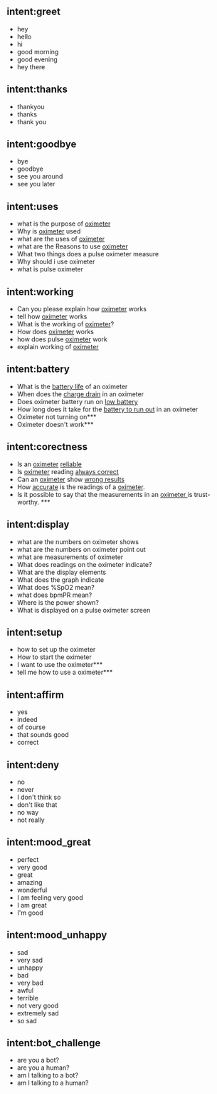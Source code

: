 ## intent:greet
- hey
- hello
- hi
- good morning
- good evening
- hey there

## intent:thanks
- thankyou
- thanks
- thank you

## intent:goodbye
- bye
- goodbye
- see you around
- see you later
## intent:uses
- what is the purpose of [oximeter](device)
- Why is [oximeter](device) used
- what are the uses of [oximeter](device)
- what are the Reasons to use [oximeter](device)
- What two things does a pulse oximeter measure
- Why should i use oximeter
- what is pulse oximeter

## intent:working

- Can you please explain how [oximeter](device) works
- tell how [oximeter](device) works
- What is the working of [oximeter](device)?
- How does [oximeter](device) works
- how does pulse [oximeter](device) work
- explain working of [oximeter](device)

## intent:battery
- What is the [battery life](battery_life) of an oximeter
- When does the [charge drain](battery_life) in an oximeter
- Does oximeter battery run on [low battery](battery_life)
- How long does it take for the [battery to run out](battery_life) in an oximeter
- Oximeter not turning on***
- Oximeter doesn't work***
 
 <!-- ## intent:button
- how to check the strength of the pulse on [oximeter](device)
- how to see the strength of the pulse on [oximeter](device)
- what does button on the [oximeter](device) indicate
- how to use the button on the [oximeter](device)
- what does button on the [oximeter](device) does -->

 ## intent:corectness
- Is an [oximeter](device) [reliable](realiability)
- Is [oximeter](device) reading [always correct](realiability)
- Can an [oximeter](device) show [wrong results](realibility)
- How [accurate](realibility) is the readings of a [oximeter](device).
- Is it possible to say that the measurements in an [oximeter ](device)is trust-worthy. ***

<!-- ## intent:reading
- what are [average readings](normal_reading) on oximeter
- [default readings](normal_reading) of oximeter
- [Normal readings](normal_reading) of oximeter
- What should i do when the reading is [below normal](abnormal_reading)
- Procedure to follow when the display is [not normal](abnormal_reading)
- how can i know that the measurements is [not good](abnormal_reading)
- what are the [Abnormal readings](abnormal_reading) in an oximeter?
- what are the [Alerting measurements](abnormal_reading) in an oximeter? 
- When should I be [worried about the readings](abnormal_reading)?
- When should I [consult a doctor with the readings](abnormal_reading)  -->

## intent:display
- what are the numbers on oximeter shows
- what are the numbers on oximeter point out
- what are measurements of oximeter
- What does readings on the oximeter indicate?
- What are the display elements
- What does the graph indicate
- What does %SpO2 mean?
- what does bpmPR mean?
- Where is the power shown?
- What is displayed on a pulse oximeter screen

## intent:setup
- how to set up the oximeter
- How to start the oximeter
- I want to use the oximeter***
- tell me how to use a oximeter***

## intent:affirm
- yes
- indeed
- of course
- that sounds good
- correct

## intent:deny
- no
- never
- I don't think so
- don't like that
- no way
- not really

## intent:mood_great
- perfect
- very good
- great
- amazing
- wonderful
- I am feeling very good
- I am great
- I'm good

## intent:mood_unhappy
- sad
- very sad
- unhappy
- bad
- very bad
- awful
- terrible
- not very good
- extremely sad
- so sad

## intent:bot_challenge
- are you a bot?
- are you a human?
- am I talking to a bot?
- am I talking to a human?
